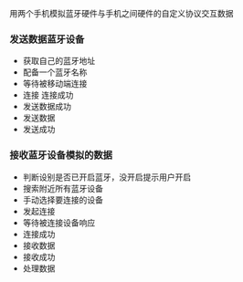 用两个手机模拟蓝牙硬件与手机之间硬件的自定义协议交互数据


###  发送数据蓝牙设备
* 获取自己的蓝牙地址
* 配备一个蓝牙名称
* 等待被移动端连接
* 连接 连接成功
* 发送数据成功
* 发送数据
* 发送成功
### 接收蓝牙设备模拟的数据
* 判断设别是否已开启蓝牙，没开启提示用户开启
* 搜索附近所有蓝牙设备
* 手动选择要连接的设备
* 发起连接
* 等待被连接设备响应
* 连接成功
* 接收数据
* 接收成功
* 处理数据
